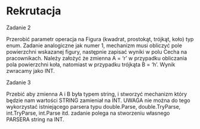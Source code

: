 # Rekrutacja
Zadanie 2

Przerobić parametr operacja na Figura (kwadrat, prostokąt, trójkąt, koło) typ enum. Zadanie analogiczne jak numer 1, mechanizm musi obliczyć pole powierzchni wskazanej figury, następnie zapisać wyniki w polu Cecha na pracownikach. Należy założyć że zmienna A = ‘r’ w przypadku obliczania pola powierzchni koła, natomiast w przypadku trójkąta B = ‘h’. Wynik zwracamy jako INT.

Zadanie 3

Przebić aby zmienna A i B była typem string, i stworzyć mechanizm który będzie nam wartości STRING zamieniał na INT. UWAGA nie można do tego wykorzystać istniejącego parsera typu double.Parse, double.TryParse, int.TryParse, int.Parse itd. zadanie polega na stworzeniu własnego PARSERA string na INT.


